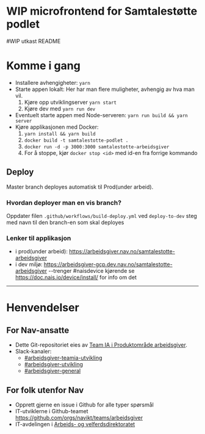 # WIP microfrontend for Samtalestøtte podlet

#WIP utkast README

# Komme i gang

- Installere avhengigheter: `yarn`
- Starte appen lokalt: Her har man flere muligheter, avhengig av hva man vil.
    1. Kjøre opp utviklingserver `yarn start`
    2. Kjøre dev med `yarn run dev`
- Eventuelt starte appen med Node-serveren: `yarn run build && yarn server`
- Kjøre applikasjonen med Docker:
    1. `yarn install && yarn build`
    2. `docker build -t samtalestotte-podlet .`
    3. `docker run -d -p 3000:3000 samtalestotte-arbeidsgiver`
    4. For å stoppe, kjør `docker stop <id>` med id-en fra forrige kommando

## Deploy

Master branch deployes automatisk til Prod(under arbeid).

### Hvordan deployer man en vis branch?

Oppdater filen `.github/workflows/build-deploy.yml` ved `deploy-to-dev` steg med navn til den branch-en som skal deployes


### Lenker til applikasjon

- i prod(under arbeid): https://arbeidsgiver.nav.no/samtalestotte-arbeidsgiver
- i dev miljø: https://arbeidsgiver-gcp.dev.nav.no/samtalestotte-arbeidsgiver --trenger #naisdevice kjørende se https://doc.nais.io/device/install/ for info om det

---

# Henvendelser

## For Nav-ansatte
* Dette Git-repositoriet eies av [Team IA i Produktområde arbeidsgiver](https://navno.sharepoint.com/sites/intranett-prosjekter-og-utvikling/SitePages/Produktomr%C3%A5de-arbeidsgiver.aspx).
* Slack-kanaler:
    * [#arbeidsgiver-teamia-utvikling](https://nav-it.slack.com/archives/C016KJA7CFK)
    * [#arbeidsgiver-utvikling](https://nav-it.slack.com/archives/CD4MES6BB)
    * [#arbeidsgiver-general](https://nav-it.slack.com/archives/CCM649PDH)

## For folk utenfor Nav
* Opprett gjerne en issue i Github for alle typer spørsmål
* IT-utviklerne i Github-teamet https://github.com/orgs/navikt/teams/arbeidsgiver
* IT-avdelingen i [Arbeids- og velferdsdirektoratet](https://www.nav.no/no/NAV+og+samfunn/Kontakt+NAV/Relatert+informasjon/arbeids-og-velferdsdirektoratet-kontorinformasjon)
